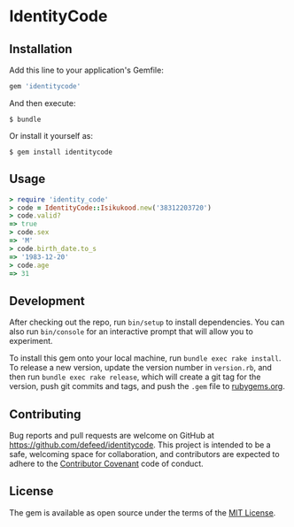 # IdentityCode

## Installation

Add this line to your application's Gemfile:

```ruby
gem 'identitycode'
```

And then execute:

    $ bundle

Or install it yourself as:

    $ gem install identitycode

## Usage

```ruby
> require 'identity_code'
> code = IdentityCode::Isikukood.new('38312203720')
> code.valid?
=> true
> code.sex
=> 'M'
> code.birth_date.to_s
=> '1983-12-20'
> code.age
=> 31
```

## Development

After checking out the repo, run `bin/setup` to install dependencies. You can also run `bin/console` for an interactive prompt that will allow you to experiment.

To install this gem onto your local machine, run `bundle exec rake install`. To release a new version, update the version number in `version.rb`, and then run `bundle exec rake release`, which will create a git tag for the version, push git commits and tags, and push the `.gem` file to [rubygems.org](https://rubygems.org).

## Contributing

Bug reports and pull requests are welcome on GitHub at https://github.com/defeed/identitycode. This project is intended to be a safe, welcoming space for collaboration, and contributors are expected to adhere to the [Contributor Covenant](contributor-covenant.org) code of conduct.


## License

The gem is available as open source under the terms of the [MIT License](http://opensource.org/licenses/MIT).
